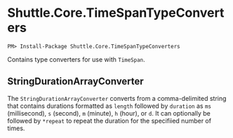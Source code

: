 # Shuttle.Core.TimeSpanTypeConverters

```
PM> Install-Package Shuttle.Core.TimeSpanTypeConverters
```

Contains type converters for use with `TimeSpan`.

## StringDurationArrayConverter

The `StringDurationArrayConverter` converts from a comma-delimited string that contains durations formatted as `length` followed by `duration` as `ms` (millisecond), `s` (second), `m` (minute), `h` (hour), or `d`.  It can optionally be followed by `*repeat` to repeat the duration for the specifiied number of times.
